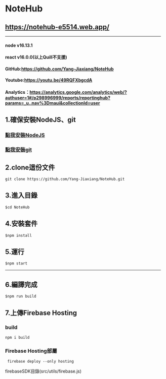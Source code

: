 # NoteHub 
## https://notehub-e5514.web.app/ 
-----------------------------------------------------
#### node v16.13.1
#### react v16.0.0(以上Quill不支援)

#### GitHub:https://github.com/Yang-Jiaxiang/NoteHub<br>
#### Youtube:https://youtu.be/49RQFXbgcdA
#### Analytics：https://analytics.google.com/analytics/web/?authuser=1#/p298996999/reports/reportinghub?params=_u..nav%3Dmaui&collectionId=user

## 1.確保安裝NodeJS、git<br>
### <a href="https://nodejs.org/dist/v16.13.1/node-v16.13.1-x64.msi">點我安裝NodeJS</a><br>
### <a class="button" id="download-link" href="/download/win">點我安裝git</a>

## 2.clone這份文件
```git clone https://github.com/Yang-Jiaxiang/NoteHub.git```

## 3.進入目錄
```$cd NoteHub```

## 4.安裝套件
```$npm install```


## 5.運行
```$npm start ```

------------------------------------------------------

## 6.編譯完成
```$npm run build```

## 7.上傳Firebase Hosting
### build
```npm i build```
### Firebase Hosting部屬
``` firebase deploy --only hosting```


firebaseSDK目錄(src/utils/firebase.js)
